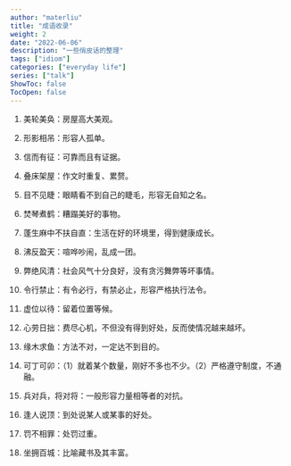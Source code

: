 ```yaml
---
author: "materliu"
title: "成语收录"
weight: 2
date: "2022-06-06"
description: "一些俏皮话的整理"
tags: ["idiom"]
categories: ["everyday life"] 
series: ["talk"]
ShowToc: false
TocOpen: false
---
```


1. 美轮美奂：房屋高大美观。

2. 形影相吊：形容人孤单。

3. 信而有征：可靠而且有证据。

4. 叠床架屋：作文时重复、累赘。

5. 目不见睫：眼睛看不到自己的睫毛，形容无自知之名。

6. 焚琴煮鹤：糟蹋美好的事物。

7. 蓬生麻中不扶自直：生活在好的环境里，得到健康成长。

8. 沸反盈天：喧哗吵闹，乱成一团。

9. 弊绝风清：社会风气十分良好，没有贪污舞弊等坏事情。

10. 令行禁止：有令必行，有禁必止，形容严格执行法令。

11. 虚位以待：留着位置等候。

12. 心劳日拙：费尽心机，不但没有得到好处，反而使情况越来越坏。

13. 缘木求鱼：方法不对，一定达不到目的。

14. 可丁可卯：（1）就着某个数量，刚好不多也不少。（2）严格遵守制度，不通融。

15. 兵对兵，将对将：一般形容力量相等者的对抗。

16. 逢人说顶：到处说某人或某事的好处。

17. 罚不相罪：处罚过重。

18. 坐拥百城：比喻藏书及其丰富。